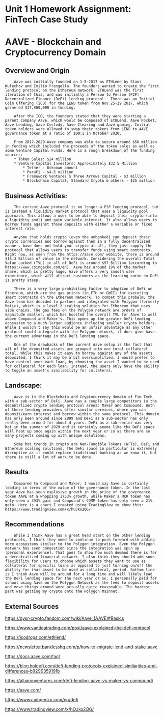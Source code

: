 # Unit 1 Homework Assignment: FinTech Case Study 

# AAVE - Blockchain and Cryptocurrency Domain

## Overview and Origin
        Aave was initially founded on 1-5-2017 as ETHLend by Stani Kulechov and Emilio Frangella. The founders wanted to create the first lending protocol on the Ethereum network. ETHLend was the first iteration of this, and was initially a Person to Person (P2P) Decentralized Finance (DeFi) lending protocol.  There was an Initial Coin Offering (ICO) for the LEND token from Nov 25-29 2017, which garnered $17,860,000 in funding.
        
        After the ICO, the founders stated that they were starting a parent company Aave, which would be composed of EthLend, Aave Pocket, Aave Lending, Aave Custody, Aave Clearing and Aave gaming. Initial token holders were allowed to swap their tokens from LEND to AAVE governance token at a ratio of 100:1 in October 2020.

        From 2017-2020 Aave company was able to secure around $56 million in funding which included the proceeds of the token sales as well as some Venture Capital Funds. Here is a rough breakdown of the funding sources:
        * Token Sales: $24 million
        * Venture Capital Investors: Approximately $32.5 Million
            * Tether - Unknown amount
            * ParaFi - $4.5 million
            * Framework Ventures & Three Arrows Capital - $3 million
            * Blockchain Capital, Standard Crypto & others - $25 million

## Business Activities:
        The current Aave protocol is no longer a P2P lending protocol, but is instead a liquidity market protocol that uses a liquidity pool approach. This allows a user to be able to deposit their crypto (into a liquidity pool) and gain variable interest. It also allows users to borrow funds against those deposits with either a variable or fixed interest rate.

        Anyone that holds crypto (even the unbanked) can deposit their crypto currencies and borrow against them in a fully decentralized manner. Aave does not hold your crypto at all, they just supply the protocol that allows users to transfer funds using smart contracts. Right now, as seen from the https://aave.com/ website, there is around $18.3 Billion of value in the network. Considering the overall Total Value Locked (TVL) in all of DeFi is around $97 Billion (according to https://www.coingecko.com/en), Aave has around 19% of the market share, which is pretty huge. Aave offers a very smooth user experience, which will attract customers as the learning curve on DeFi is pretty steep. 

        There is a very large prohibiting factor to adoption of DeFi on Ethereum, which are the gas prices (in ETH or GWEI) for executing smart contracts on the Ethereum Network. To combat this probelm, the Aave team has decided to partner and integrated with Polygon (formerly Matic), which is a level 2 scaling solution for Ethereum that uses side chains. The gas fees on the Polygon network are orders of magnitude smaller, which has boosted the overall TVL for Aave to well above Compound and Maker's. This opens up the greater DeFi lending ecosystem to a much larger audience including smaller crypto holders. While I wouldn't say this would be an unfair advantage as any other protocol could integrate with the Polygon network, it does give Aave the current advantage in the DeFi lending space.

        One of the drawbacks of the current Aave setup is the fact that all of the deposited assets are grouped into one total collateral total. While this makes it easy to borrow against any of the assets deposited, I think it may be a bit oversimplified. I would prefer to have control over each loan, by choosing the asset I wanted to be used for collateral for each loan. Instead, the users only have the ability to toggle an asset's availability for collateral. 

## Landscape:

        Aave is in the Blockchain and Cryptocurrency domain of Fin Tech with a sub-sector of DeFi. Aave has a couple large competitors in the decentrlized crypto lending protocol arena: Maker and Compound. Both of these lending providers offer similar services, where you can deposit/earn interest and borrow within the same protocol. This domain has only been around since 2009 and DeFi as a sub-sector has only really been around for about 4 years. DeFi as a sub-sector was very hot in the summer of 2020 and it certainly seems like the DeFi space will heat up once again within the next year or so as there are so many projects coming up with unique solutions. 

        Some hot trends in crypto are Non-Fungible Tokens (NFTs), DeFi and Ethereum scaling solutions. The DeFi space in particular is extremely disruptive as it could replace traditional banking as we know it, but there is still a lot of work to be done. 

## Results

        Compared to Compound and Maker, I would say Aave is certainly leading in terms of the value of the governance token. In the last year Aave has seen explosive growth in the price of the governance token AAVE at a whopping 1753% growth, while Maker's MKR token has only seen a 393% gain and Compound's COMP token has only seen a 21% gain. Here is a chart I created using TradingView to show this: https://www.tradingview.com/x/hOJko2QG/ 

## Recommendations

        While I think Aave has a great head start on the other lending protocols, I think they need to continue to push forward with adding more ecosystems similar to the Polygon integration. Even the Polygon network has seen congestion since the integration was spun up (personal experience). That goes to show how much demand there is for a decentralized financial network. I also think they should add some flexibility for users to choose which assets they want to use as collateral for specific loans as opposed to just turning on/off the ability for that asset to be used as collateral, period. Bottom line is I think Aave will be around for a long time and will likely lead the DeFi lending space for the next year or so. I personally paid for school using Aave on the Polygon Network as the fees to deposit assets and move things around were actually quite reasonable. The hardest part was getting my crypto onto the Polygon Mainnet.   

## External Sources

https://dyor-crypto.fandom.com/wiki/Aave_(AAVE)#Basics 

https://www.vanticatrading.com/post/aave-explained-the-defi-protocol

https://icodrops.com/ethlend/ 

https://newsletter.banklesshq.com/p/how-to-migrate-lend-and-stake-aave

https://docs.aave.com/faq/ 

https://blog.holdefi.com/defi-lending-protocols-explained-similarities-and-differences-b9296359191b 

https://albaronventures.com/defi-lending-aave-vs-maker-vs-compound/ 

https://aave.com/

https://www.coingecko.com/en/defi 

https://www.tradingview.com/x/hOJko2QG/  